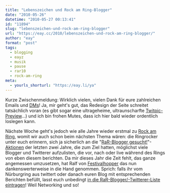 ```yaml
---
title: "Lebenszeichen und Rock am Ring-Blogger"
date: "2010-05-26"
datetime: "2010-05-27 00:13:41"
id: "11894"
slug: "lebenszeichen-und-rock-am-ring-blogger"
url: "https://eay.cc/2010/lebenszeichen-und-rock-am-ring-blogger/"
author: "eay"
format: "post"
tags:
  - blogging
  - eayz
  - musik
  - pause
  - rar10
  - rock-am-ring
meta:
  - yourls_shorturl: "https://eay.li/ya"
---
```


Kurze Zwischenmeldung: Wirklich vielen, vielen Dank für eure zahlreichen Emails und [DMs](http://twitter.com/Eay)! Ja, mir geht's gut, das Redesign der Seite schreitet tatsächlich voran (es gibt sogar eine ultrageheime, ultraunscharfte [Twitpic-Preview](http://twitpic.com/1mr34j)...) und ich bin frohen Mutes, dass ich hier bald wieder ordentlich loslegen kann.

Nächste Woche geht's jedoch wie alle Jahre wieder erstmal zu [Rock am Ring](//eay.cc/tag/rock-am-ring/), womit wir auch schon beim nächsten Thema wären: die Ringrocker unter euch erinnern, sich ja sicherlich an die "[RaR-Blogger gesucht!](//eay.cc/2008/rock-am-ring-blogger-gesucht/)"-[Aktionen](//eay.cc/2009/wer-bloggt-ueber-rock-am-ring-2009/) der letzten zwei Jahre, die zum Ziel hatten, möglichst viele Blogger und Twitterer aufzulisten, die vor, nach oder live während des Rings von eben diesem berichten. Da mir dieses Jahr die Zeit fehlt, das ganze angemessen umzusetzen, hat Ralf von [Festivalhopper](http://www.festivalhopper.de/) das nun dankenswerterweise in die Hand genommen. Sprich: falls ihr vom Nürburgring aus twittert oder danach euren Blog mit entsprechenden Berichten befüllt, lasst euch unbedingt [in die RaR-Blogger/-Twitterer-Liste eintragen](http://www.festivalhopper.de/news/2010/05/26/rock-am-ring-blogger-2010-gesucht/)! Weil Networking und so!
